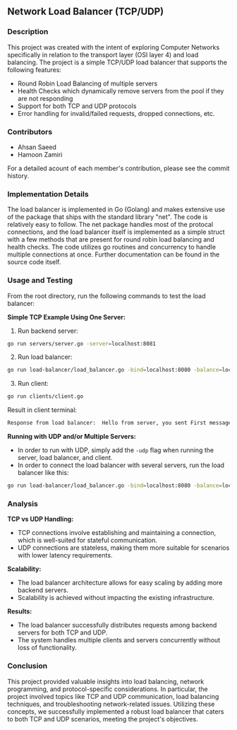 ## Network Load Balancer (TCP/UDP)

### Description

This project was created with the intent of exploring Computer Networks specifically in
relation to the transport layer (OSI layer 4) and load balancing. The project is a simple
TCP/UDP load balancer that supports the following features:

-   Round Robin Load Balancing of multiple servers
-   Health Checks which dynamically remove servers from the pool if they are not responding
-   Support for both TCP and UDP protocols
-   Error handling for invalid/failed requests, dropped connections, etc.

### Contributors

-   Ahsan Saeed
-   Hamoon Zamiri

For a detailed acount of each member's contribution, please see the commit history.

### Implementation Details

The load balancer is implemented in Go (Golang) and makes extensive use of the package that ships with the standard library "net". The code is relatively easy to follow. The net package handles most of the protocal connections, and the load balancer itself is implemented as a simple struct with a few methods that are present for round robin load balancing and health checks. The code utilizes go routines and concurrency to handle multiple connections at once. Further documentation can be found in the source code itself.

### Usage and Testing

From the root directory, run the following commands to test the load balancer:

 **Simple TCP Example Using One Server:**
 1. Run backend server:
 ```bash
 go run servers/server.go -server=localhost:8081
 ```

 2. Run load balancer:
 ```bash
 go run load-balancer/load_balancer.go -bind=localhost:8080 -balance=localhost:8081
 ```

 3. Run client:
```bash
go run clients/client.go
```

Result in client terminal:
```bash
Response from load balancer:  Hello from server, you sent First message to load balancer
```

**Running with UDP and/or Multiple Servers:**
-   In order to run with UDP, simply add the `-udp` flag when running the server, load balancer, and client.
-   In order to connect the load balancer with several servers, run the load balancer like this:
 ```bash
 go run load-balancer/load_balancer.go -bind=localhost:8080 -balance=localhost:8081,localhost:8082
 ```

### Analysis
**TCP vs UDP Handling:**
-   TCP connections involve establishing and maintaining a connection, which is well-suited for stateful communication.
-   UDP connections are stateless, making them more suitable for scenarios with lower latency requirements.

**Scalability:**
-   The load balancer architecture allows for easy scaling by adding more backend servers.
-   Scalability is achieved without impacting the existing infrastructure.

**Results:**
-   The load balancer successfully distributes requests among backend servers for both TCP and UDP.
-   The system handles multiple clients and servers concurrently without loss of functionality.

### Conclusion
This project provided valuable insights into load balancing, network programming, and protocol-specific considerations. In particular, the project involved topics like TCP and UDP communication, load balancing techniques, and troubleshooting network-related issues. Utilizing these concepts, we successfully implemented a robust load balancer that caters to both TCP and UDP scenarios, meeting the project's objectives.

